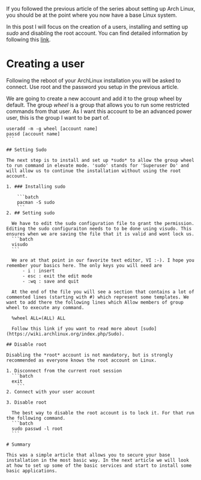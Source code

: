If you followed the previous article of the series about setting up Arch Linux, you should be at the point where you now have a base Linux system.

In this post I will focus on the creation of a users, installing and setting up *sudo* and disabling the root account. You can find detailed information by following this [link](https://wiki.archlinux.org/index.php/Sudo).

# Creating a user

Following the reboot of your ArchLinux installation you will be asked to connect. Use root and the password you setup in the previous article.

We are going to create a new account and add it to the group wheel by default. The group _wheel_ is a group that allows you to run some restricted commands from that user. As I want this account to be an advanced power user, this is the group I want to be part of.
````batch
useradd -m -g wheel [account name]
passd [account name]
```  

## Setting Sudo

The next step is to install and set up *sudo* to allow the group wheel to run command in elevate mode. 'sudo' stands for 'Superuser Do' and will allow us to continue the installation without using the root account.

1. ### Installing sudo

    ```batch
    pacman -S sudo
    ```  
2. ## Setting sudo

  We have to edit the sudo configuration file to grant the permission. Editing the sudo configuraiton needs to to be done using visudo. This ensures when we are saving the file that it is valid and wont lock us.  
  ```batch
  visudo
  ```  

  We are at that point in our favorite text editor, VI :-). I hope you remember your basics here. The only keys you will need are
      - i : insert
      - esc : exit the edit mode
      - :wq : save and quit

  At the end of the file you will see a section that contains a lot of commented lines (starting with #) which represent some templates. We want to add there the following lines which Allow members of group wheel to execute any command.
  
  %wheel ALL=(ALL) ALL

  Follow this link if you want to read more about [sudo](https://wiki.archlinux.org/index.php/Sudo).

## Disable root

Disabling the *root* account is not mandatory, but is strongly recommended as everyone knows the root account on Linux.  

1. Disconnect from the current root session
  ```batch
  exit
    ```   
2. Connect with your user account

3. Disable root

  The best way to disable the root account is to lock it. For that run the following command.  
  ```batch
  sudo passwd -l root
  ```  

# Summary

This was a simple article that allows you to secure your base installation in the most basic way. In the next article we will look at how to set up some of the basic services and start to install some basic applications.
